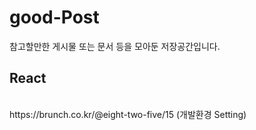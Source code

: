 # good-Post
참고할만한 게시물 또는 문서 등을 모아둔 저장공간입니다.

<h2>React</h2><br>
https://brunch.co.kr/@eight-two-five/15 (개발환경 Setting)<br>
